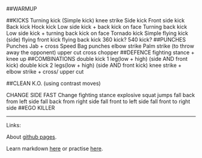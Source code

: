 ##WARMUP

##KICKS
Turning kick (Simple kick)
knee strike
Side kick
Front side kick
Back kick
Hock kick
Low side kick + back kick on face
Turning back kick
Low side kick + turning back kick on face
Tornado kick
Simple flying kick (side)
flying front kick
flying back kick
360 kick?
540 kick?
##PUNCHES
Punches
Jab + cross
Speed Bag punches
elbow strike
Palm strike (to throw away the opponent)
upper cut
cross chopper
##DEFENCE
fighting stance + knee up
##COMBINATIONS
double kick 1 leg(low + high) (side AND front kick)
double kick 2 legs(low + high) (side AND front kick)
knee strike + elbow strike + cross/ upper cut

##CLEAN K.O.
(using contrast moves)

CHANGE SIDE FAST
Change fighting stance
explosive squat jumps
fall back from left side
fall back from right side
fall front to left side
fall front to right side
##EGO KILLER



--------------------
Links:

About [github pages](https://adityabando.github.io/fight/a_new_file).

Learn markdown [here](https://guides.github.com/features/mastering-markdown/) or practise [here](https://www.markdowntutorial.com/).
